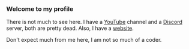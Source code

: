 ### Welcome to my profile

There is not much to see here. I have a [YouTube](https://www.youtube.com/c/ehgamingreal) channel and a [Discord](https://discord.ehgaming.ml) server, both are pretty dead. Also, I have a [website](https://www.ehgaming.ml).

Don't expect much from me here, I am not so much of a coder.